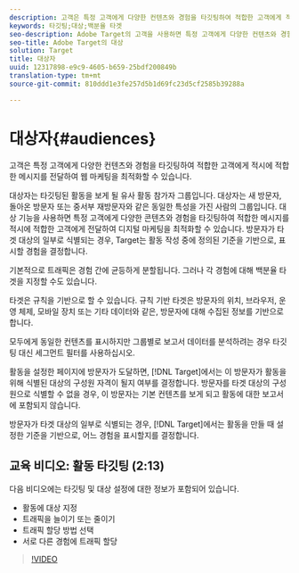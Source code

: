 ```yaml
---
description: 고객은 특정 고객에게 다양한 컨텐츠와 경험을 타깃팅하여 적합한 고객에게 적시에 적합한 메시지를 전달하여 웹 마케팅을 최적화할 수 있습니다.
keywords: 타깃팅;대상;백분율 타겟
seo-description: Adobe Target의 고객을 사용하면 특정 고객에게 다양한 컨텐츠와 경험을 타겟팅하여 적합한 고객에게 적시에 적합한 메시지를 전달하여 웹 마케팅을 최적화할 수 있습니다.
seo-title: Adobe Target의 대상
solution: Target
title: 대상자
uuid: 12317898-e9c9-4605-b659-25bdf200849b
translation-type: tm+mt
source-git-commit: 810ddd1e3fe257d5b1d69fc23d5cf2585b39288a

---
```



# 대상자{#audiences}

고객은 특정 고객에게 다양한 컨텐츠와 경험을 타깃팅하여 적합한 고객에게 적시에 적합한 메시지를 전달하여 웹 마케팅을 최적화할 수 있습니다.

대상자는 타깃팅된 활동을 보게 될 유사 활동 참가자 그룹입니다. 대상자는 새 방문자, 돌아온 방문자 또는 중서부 재방문자와 같은 동일한 특성을 가진 사람의 그룹입니다. 대상 기능을 사용하면 특정 고객에게 다양한 콘텐츠와 경험을 타깃팅하여 적합한 메시지를 적시에 적합한 고객에게 전달하여 디지털 마케팅을 최적화할 수 있습니다. 방문자가 타겟 대상의 일부로 식별되는 경우, Target는 활동 작성 중에 정의된 기준을 기반으로, 표시할 경험을 결정합니다.

기본적으로 트래픽은 경험 간에 균등하게 분할됩니다. 그러나 각 경험에 대해 백분율 타겟을 지정할 수도 있습니다.

타겟은 규칙을 기반으로 할 수 있습니다. 규칙 기반 타겟은 방문자의 위치, 브라우저, 운영 체제, 모바일 장치 또는 기타 데이터와 같은, 방문자에 대해 수집된 정보를 기반으로 합니다.

모두에게 동일한 컨텐츠를 표시하지만 그룹별로 보고서 데이터를 분석하려는 경우 타깃팅 대신 세그먼트 필터를 사용하십시오.

활동을 설정한 페이지에 방문자가 도달하면, [!DNL Target]에서는 이 방문자가 활동을 위해 식별된 대상의 구성원 자격이 될지 여부를 결정합니다. 방문자를 타겟 대상의 구성원으로 식별할 수 없을 경우, 이 방문자는 기본 컨텐츠를 보게 되고 활동에 대한 보고서에 포함되지 않습니다.

방문자가 타겟 대상의 일부로 식별되는 경우, [!DNL Target]에서는 활동을 만들 때 설정한 기준을 기반으로, 어느 경험을 표시할지를 결정합니다.

## 교육 비디오: 활동 타깃팅 (2:13)

다음 비디오에는 타깃팅 및 대상 설정에 대한 정보가 포함되어 있습니다.

* 활동에 대상 지정
* 트래픽을 늘이기 또는 줄이기
* 트래픽 할당 방법 선택
* 서로 다른 경험에 트래픽 할당

>[!VIDEO](https://video.tv.adobe.com/v/17385?captions=kor)
